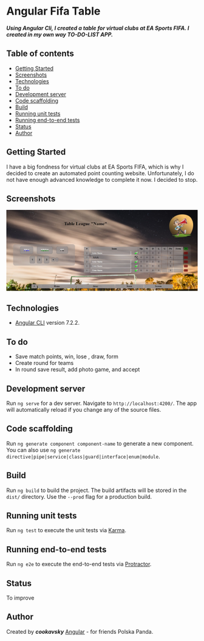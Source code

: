 # Angular Fifa Table
**_Using Angular Cli, I created a table for virtual clubs at EA Sports FIFA. I created in my own way TO-DO-LIST APP._**

## Table of contents
* [Getting Started](#getting-started)
* [Screenshots](#screenshots)
* [Technologies](#technologies)
* [To do](#to-do)
* [Development server](#development-server)
* [Code scaffolding](#code-scaffolding)
* [Build](#build)
* [Running unit tests](#running-unit-tests)
* [Running end-to-end tests](#running-end-to-end-tests)
* [Status](#status)
* [Author](#author)

## Getting Started
I have a big fondness for virtual clubs at EA Sports FIFA, which is why I decided to create an automated point counting website. Unfortunately, I do not have enough advanced knowledge to complete it now. I decided to stop.

## Screenshots
![Example screenshot](./src/assets/img/screencapture.jpg)

## Technologies
* [Angular CLI](https://github.com/angular/angular-cli) version 7.2.2.

## To do
* Save match points, win, lose , draw, form
* Create round for teams
* In round save result, add photo game, and accept

## Development server

Run `ng serve` for a dev server. Navigate to `http://localhost:4200/`. The app will automatically reload if you change any of the source files.

## Code scaffolding

Run `ng generate component component-name` to generate a new component. You can also use `ng generate directive|pipe|service|class|guard|interface|enum|module`.

## Build

Run `ng build` to build the project. The build artifacts will be stored in the `dist/` directory. Use the `--prod` flag for a production build.

## Running unit tests

Run `ng test` to execute the unit tests via [Karma](https://karma-runner.github.io).

## Running end-to-end tests

Run `ng e2e` to execute the end-to-end tests via [Protractor](http://www.protractortest.org/).

## Status
To improve

## Author
Created by **_cookavsky_** [Angular](https://angulartable.cookavsky.com/) - for friends Polska Panda.